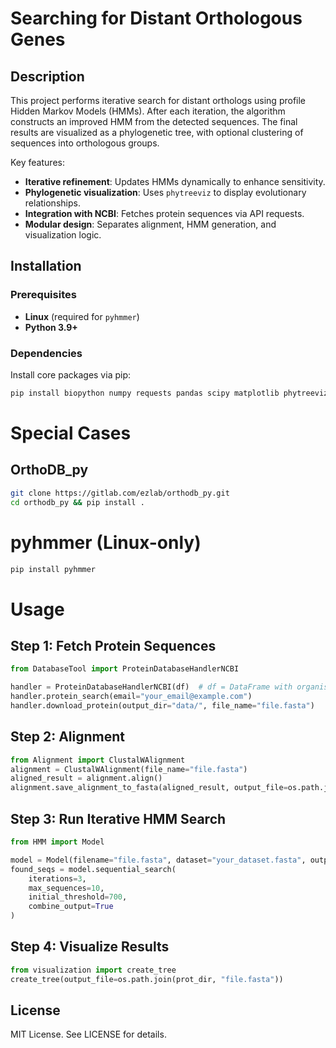 # Searching for Distant Orthologous Genes

## Description
This project performs iterative search for distant orthologs using profile Hidden Markov Models (HMMs). After each iteration, the algorithm constructs an improved HMM from the detected sequences. The final results are visualized as a phylogenetic tree, with optional clustering of sequences into orthologous groups.

Key features:
- **Iterative refinement**: Updates HMMs dynamically to enhance sensitivity.
- **Phylogenetic visualization**: Uses `phytreeviz` to display evolutionary relationships.
- **Integration with NCBI**: Fetches protein sequences via API requests.
- **Modular design**: Separates alignment, HMM generation, and visualization logic.

## Installation

### Prerequisites
- **Linux** (required for `pyhmmer`)
- **Python 3.9+**

### Dependencies
Install core packages via pip:
```bash
pip install biopython numpy requests pandas scipy matplotlib phytreeviz
```
# Special Cases
## OrthoDB_py
```bash
git clone https://gitlab.com/ezlab/orthodb_py.git
cd orthodb_py && pip install .
```
# pyhmmer (Linux-only)

```bash
pip install pyhmmer
```
# Usage

## Step 1: Fetch Protein Sequences

```python
from DatabaseTool import ProteinDatabaseHandlerNCBI

handler = ProteinDatabaseHandlerNCBI(df)  # df = DataFrame with organism names
handler.protein_search(email="your_email@example.com")
handler.download_protein(output_dir="data/", file_name="file.fasta")
```
## Step 2: Alignment

```python
from Alignment import ClustalWAlignment
alignment = ClustalWAlignment(file_name="file.fasta")
aligned_result = alignment.align()
alignment.save_alignment_to_fasta(aligned_result, output_file=os.path.join(prot_dir, "alignedfile.fasta"))
```

## Step 3: Run Iterative HMM Search

```python
from HMM import Model

model = Model(filename="file.fasta", dataset="your_dataset.fasta", output_folder="data/")
found_seqs = model.sequential_search(
    iterations=3,
    max_sequences=10,
    initial_threshold=700,
    combine_output=True
)
```
## Step 4: Visualize Results

```python
from visualization import create_tree
create_tree(output_file=os.path.join(prot_dir, "file.fasta"))
```
## License

MIT License. See LICENSE for details.


